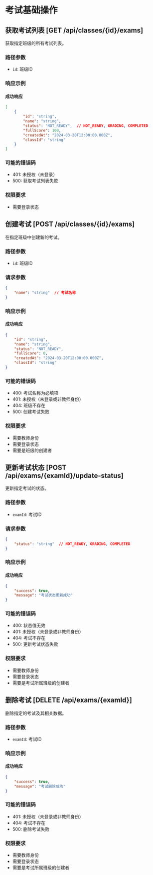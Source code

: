 # 考试基础操作

## 获取考试列表 [GET /api/classes/{id}/exams]

获取指定班级的所有考试列表。

### 路径参数

- `id`: 班级ID

### 响应示例

#### 成功响应
```json
[
    {
        "id": "string",
        "name": "string",
        "status": "NOT_READY",  // NOT_READY, GRADING, COMPLETED
        "fullScore": 100,
        "createdAt": "2024-03-20T12:00:00.000Z",
        "classId": "string"
    }
]
```

### 可能的错误码

- 401: 未授权（未登录）
- 500: 获取考试列表失败

### 权限要求

- 需要登录状态

## 创建考试 [POST /api/classes/{id}/exams]

在指定班级中创建新的考试。

### 路径参数

- `id`: 班级ID

### 请求参数

```json
{
    "name": "string"  // 考试名称
}
```

### 响应示例

#### 成功响应
```json
{
    "id": "string",
    "name": "string",
    "status": "NOT_READY",
    "fullScore": 0,
    "createdAt": "2024-03-20T12:00:00.000Z",
    "classId": "string"
}
```

### 可能的错误码

- 400: 考试名称为必填项
- 401: 未授权（未登录或非教师身份）
- 404: 班级不存在
- 500: 创建考试失败

### 权限要求

- 需要教师身份
- 需要登录状态
- 需要是班级的创建者

## 更新考试状态 [POST /api/exams/{examId}/update-status]

更新指定考试的状态。

### 路径参数

- `examId`: 考试ID

### 请求参数

```json
{
    "status": "string"  // NOT_READY, GRADING, COMPLETED
}
```

### 响应示例

#### 成功响应
```json
{
    "success": true,
    "message": "考试状态更新成功"
}
```

### 可能的错误码

- 400: 状态值无效
- 401: 未授权（未登录或非教师身份）
- 404: 考试不存在
- 500: 更新考试状态失败

### 权限要求

- 需要教师身份
- 需要登录状态
- 需要是考试所属班级的创建者

## 删除考试 [DELETE /api/exams/{examId}]

删除指定的考试及其相关数据。

### 路径参数

- `examId`: 考试ID

### 响应示例

#### 成功响应
```json
{
    "success": true,
    "message": "考试删除成功"
}
```

### 可能的错误码

- 401: 未授权（未登录或非教师身份）
- 404: 考试不存在
- 500: 删除考试失败

### 权限要求

- 需要教师身份
- 需要登录状态
- 需要是考试所属班级的创建者 